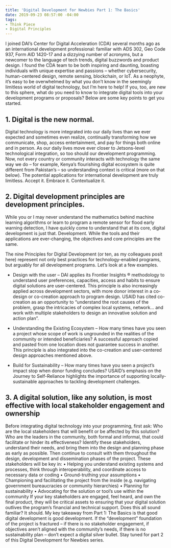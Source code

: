 ```yaml
---
title: 'Digital Development for Newbies Part 1: The Basics'
date: 2019-09-23 08:57:00 -04:00
tags:
- Think Piece
- Digital Principles
---
```


I joined DAI’s Center for Digital Acceleration (CDA) several months ago as an international development professional: familiar with ADS 302, Geo Code 937, Form AID 1420-17 and a dizzying number of acronyms, but a newcomer to the language of tech trends, digital buzzwords and product design. I found the CDA team to be both inspiring and daunting, boasting individuals with unique expertise and passions – whether cybersecurity, human-centered design, remote sensing, blockchain, or IoT. As a neophyte, it’s easy to be overwhelmed by what you don’t know in the seemingly limitless world of digital technology, but I’m here to help! If you, too, are new to this sphere, what do you need to know to integrate digital tools into your development programs or proposals? Below are some key points to get you started.
<!--more--> 
## 1. Digital is the new normal.

Digital technology is more integrated into our daily lives than we ever expected and sometimes even realize, continually transforming how we communicate, shop, access entertainment, and pay for things both online and in person. As our daily lives move ever closer to Jetsons-level technological integration, so too should our development programming. Now, not every country or community interacts with technology the same way we do – for example, Kenya’s flourishing digital ecosystem is quite different from Pakistan’s – so understanding context is critical (more on that below). The potential applications for international development are truly limitless. Accept it. Embrace it. Contextualize it.

## 2. Digital development principles are development principles.

While you or I may never understand the mathematics behind machine learning algorithms or learn to program a remote sensor for flood early warning detection, I have quickly come to understand that at its core, digital development is just that. Development. While the tools and their applications are ever-changing, the objectives and core principles are the same.

The nine Principles for Digital Development (or ten, as my colleagues posit here) represent not only best practices for technology-enabled programs, but arguably for all development programs. Let’s look at a few examples.

* Design with the user – DAI applies its Frontier Insights ®️ methodology to understand user preferences, capacities, access and habits to ensure digital solutions are user-centered. This principle is also increasingly applied across development sectors, with more donor interest in a co-design or co-creation approach to program design. USAID has cited co-creation as an opportunity to “understand the root causes of the problem, grasp the intricacies of complex local systems, network… and work with multiple stakeholders to design an innovative solution and action plan”.

* Understanding the Existing Ecosystem – How many times have you seen a project whose scope of work is ungrounded in the realities of the community or intended beneficiaries? A successful approach copied and pasted from one location does not guarantee success in another. This principle is also integrated into the co-creation and user-centered design approaches mentioned above.

* Build for Sustainability – How many times have you seen a project’s impact stop when donor funding concludes? USAID’s emphasis on the Journey to Self-Reliance highlights the importance of supporting locally-sustainable approaches to tackling development challenges.

## 3. A digital solution, like any solution, is most effective with local stakeholder engagement and ownership

Before integrating digital technology into your programming, first ask: Who are the local stakeholders that will benefit or be affected by this solution? Who are the leaders in the community, both formal and informal, that could facilitate or hinder its effectiveness? Identify these stakeholders, understand their needs, and bring them into the design and planning phase as early as possible. Then continue to consult with them throughout the design, development and dissemination phases of the project.
These stakeholders will be key in:
•   Helping you understand existing systems and processes, think through interoperability, and coordinate access to necessary data or coding
•   Ground-truthing your assumptions
•   Championing and facilitating the project from the inside (e.g. navigating government bureaucracies or community hierarchies)
•   Planning for sustainability
•   Advocating for the solution or tool’s use within the community
If your key stakeholders are engaged, feel heard, and own the final product, they will be critical assets to ensuring that your digital solution outlives the program’s financial and technical support.
Does this all sound familiar? It should. My key takeaway from Part 1: The Basics is that good digital development is good development. If the “development” foundation of the project is fractured – if there is no stakeholder engagement, if objectives aren’t aligned with the community’s needs, if there is no sustainability plan – don’t expect a digital silver bullet.
Stay tuned for part 2 of this Digital Development for Newbies series.